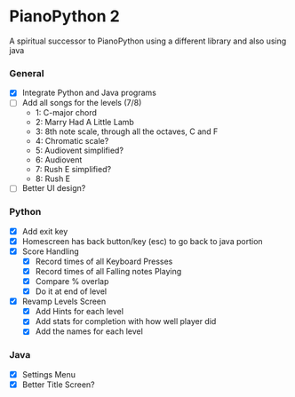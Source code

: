 # PianoPython 2
A spiritual successor to PianoPython using a different library and also using java

### General
- [x] Integrate Python and Java programs
- [ ] Add all songs for the levels (7/8)
    - 1: C-major chord
    - 2: Marry Had A Little Lamb  
    - 3: 8th note scale, through all the octaves, C and F
    - 4: Chromatic scale?
    - 5: Audiovent simplified?
    - 6: Audiovent
    - 7: Rush E simplified?
    - 8: Rush E
- [ ] Better UI design?
### Python
- [x] Add exit key
- [x] Homescreen has back button/key (esc) to go back to java portion
- [x] Score Handling
    - [x] Record times of all Keyboard Presses
    - [x] Record times of all Falling notes Playing
    - [x] Compare % overlap
    - [x] Do it at end of level
- [x] Revamp Levels Screen
    - [x] Add Hints for each level
    - [x] Add stats for completion with how well player did
    - [x] Add the names for each level

### Java
- [x] Settings Menu
- [x] Better Title Screen?  
